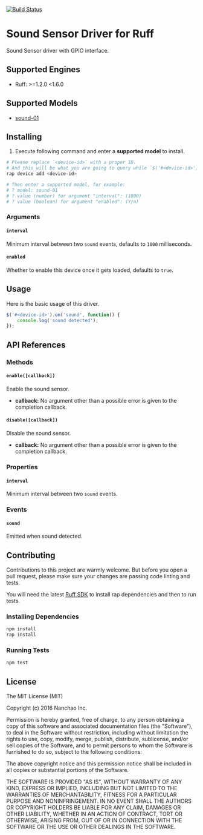 [![Build Status](https://travis-ci.org/ruff-drivers/sound-01.svg)](https://travis-ci.org/ruff-drivers/sound-01)

# Sound Sensor Driver for Ruff

Sound Sensor driver with GPIO interface.

## Supported Engines

* Ruff: >=1.2.0 <1.6.0

## Supported Models

- [sound-01](https://rap.ruff.io/devices/sound-01)

## Installing

1. Execute following command and enter a **supported model** to install.

```sh
# Please replace `<device-id>` with a proper ID.
# And this will be what you are going to query while `$('#<device-id>')`.
rap device add <device-id>

# Then enter a supported model, for example:
# ? model: sound-01
# ? value (number) for argument "interval": (1000)
# ? value (boolean) for argument "enabled": (Y/n)
```

### Arguments

#### `interval`

Minimum interval between two `sound` events, defaults to `1000` milliseconds.

#### `enabled`

Whether to enable this device once it gets loaded, defaults to `true`.

## Usage

Here is the basic usage of this driver.

```js
$('#<device-id>').on('sound', function() {
    console.log('sound detected');
});
```

## API References

### Methods

#### `enable([callback])`

Enable the sound sensor.

- **callback:** No argument other than a possible error is given to the completion callback.

#### `disable([callback])`

Disable the sound sensor.

- **callback:** No argument other than a possible error is given to the completion callback.

### Properties

#### `interval`

Minimum interval between two `sound` events.

### Events

#### `sound`

Emitted when sound detected.

## Contributing

Contributions to this project are warmly welcome. But before you open a pull request, please make sure your changes are passing code linting and tests.

You will need the latest [Ruff SDK](https://ruff.io/) to install rap dependencies and then to run tests.

### Installing Dependencies

```sh
npm install
rap install
```

### Running Tests

```sh
npm test
```

## License

The MIT License (MIT)

Copyright (c) 2016 Nanchao Inc.

Permission is hereby granted, free of charge, to any person obtaining a copy of this software and associated documentation files (the "Software"), to deal in the Software without restriction, including without limitation the rights to use, copy, modify, merge, publish, distribute, sublicense, and/or sell copies of the Software, and to permit persons to whom the Software is furnished to do so, subject to the following conditions:

The above copyright notice and this permission notice shall be included in all copies or substantial portions of the Software.

THE SOFTWARE IS PROVIDED "AS IS", WITHOUT WARRANTY OF ANY KIND, EXPRESS OR IMPLIED, INCLUDING BUT NOT LIMITED TO THE WARRANTIES OF MERCHANTABILITY, FITNESS FOR A PARTICULAR PURPOSE AND NONINFRINGEMENT. IN NO EVENT SHALL THE AUTHORS OR COPYRIGHT HOLDERS BE LIABLE FOR ANY CLAIM, DAMAGES OR OTHER LIABILITY, WHETHER IN AN ACTION OF CONTRACT, TORT OR OTHERWISE, ARISING FROM, OUT OF OR IN CONNECTION WITH THE SOFTWARE OR THE USE OR OTHER DEALINGS IN THE SOFTWARE.
